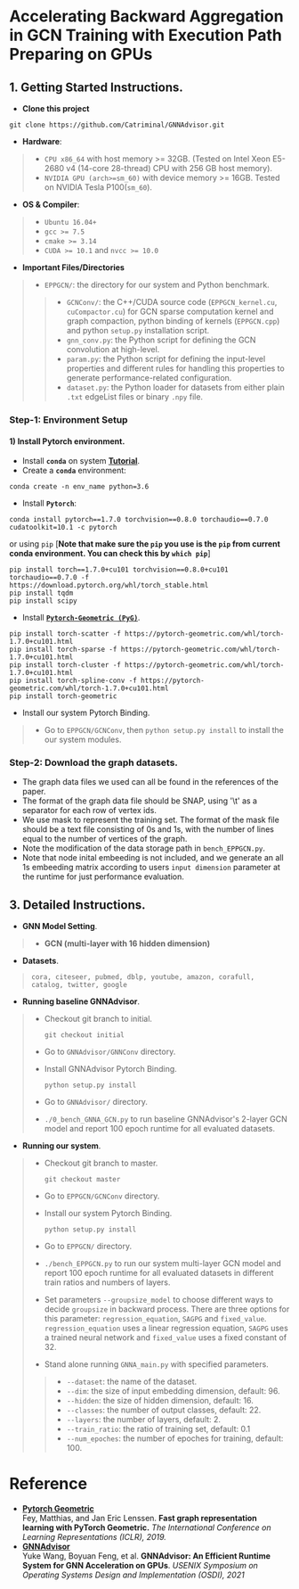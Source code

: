 # Accelerating Backward Aggregation in GCN Training with Execution Path Preparing on GPUs

## 1. Getting Started Instructions.

+ **Clone this project**
```shell
git clone https://github.com/Catriminal/GNNAdvisor.git
```

+ **Hardware**: 
> + `CPU x86_64` with host memory >= 32GB. (Tested on Intel Xeon E5-2680 v4 (14-core 28-thread)  CPU  with 256 GB host memory).
> + `NVIDIA GPU (arch>=sm_60)` with device memory >= 16GB. Tested on NVIDIA Tesla P100(`sm_60`). 

+ **OS & Compiler**: 
> + `Ubuntu 16.04+`
> + `gcc >= 7.5`
> + `cmake >= 3.14`
> + `CUDA >= 10.1` and `nvcc >= 10.0`

+ **Important Files/Directories**

> + `EPPGCN/`: the directory for our system and Python benchmark. 
> > + `GCNConv/`: the C++/CUDA source code (`EPPGCN_kernel.cu`, `cuCompactor.cu`) for GCN sparse computation kernel and graph compaction, python binding of kernels (`EPPGCN.cpp`) and python `setup.py` installation script.
> > + `gnn_conv.py`: the Python script for defining the GCN convolution at high-level.
> > + `param.py`: the Python script for defining the input-level properties and different rules for handling this properties to generate performance-related configuration.
> > + `dataset.py`: the Python loader for datasets from either plain `.txt` edgeList files or binary `.npy` file.


### **Step-1: Environment Setup** 

#### 1) Install Pytorch environment.
+ Install **`conda`** on system **[Tutorial](https://www.digitalocean.com/community/tutorials/how-to-install-anaconda-on-ubuntu-18-04-quickstart)**.
+ Create a **`conda`** environment: 
```shell
conda create -n env_name python=3.6
```
+ Install **`Pytorch`**: 
```shell
conda install pytorch==1.7.0 torchvision==0.8.0 torchaudio==0.7.0 cudatoolkit=10.1 -c pytorch
```
or using `pip` [**Note that make sure the `pip` you use is the `pip` from current conda environment. You can check this by `which pip`**]
```shell
pip install torch==1.7.0+cu101 torchvision==0.8.0+cu101 torchaudio==0.7.0 -f https://download.pytorch.org/whl/torch_stable.html
pip install tqdm
pip install scipy
```
+ Install [**`Pytorch-Geometric (PyG)`**](https://github.com/rusty1s/pytorch_geometric).
```shell
pip install torch-scatter -f https://pytorch-geometric.com/whl/torch-1.7.0+cu101.html
pip install torch-sparse -f https://pytorch-geometric.com/whl/torch-1.7.0+cu101.html
pip install torch-cluster -f https://pytorch-geometric.com/whl/torch-1.7.0+cu101.html
pip install torch-spline-conv -f https://pytorch-geometric.com/whl/torch-1.7.0+cu101.html
pip install torch-geometric
```

+ Install our system Pytorch Binding.
> + Go to `EPPGCN/GCNConv`, then `python setup.py install` to install the our system modules.

### **Step-2: Download the graph datasets.**
+ The graph data files we used can all be found in the references of the paper.
+ The format of the graph data file should be SNAP, using '\t' as a separator for each row of vertex ids.
+ We use mask to represent the training set. The format of the mask file should be a text file consisting of 0s and 1s, with the number of lines equal to the number of vertices of the graph.
+ Note the modification of the data storage path in `bench_EPPGCN.py`.
+ Note that node inital embeeding is not included, and we generate an all 1s embeeding matrix according to users `input dimension` parameter at the runtime for just performance evaluation.

## 3. Detailed Instructions.

+ **GNN Model Setting**.
> + **GCN (multi-layer with 16 hidden dimension)**
+ **Datasets**.

> `cora, citeseer, pubmed, dblp, youtube, amazon, corafull, catalog, twitter, google`

+ **Running baseline GNNAdvisor**.
> + Checkout git branch to initial.
>
>   ```shell
>   git checkout initial
>   ```
>
> + Go to `GNNAdvisor/GNNConv` directory.
>
> + Install GNNAdvisor Pytorch Binding.
>
>   ```shell
>   python setup.py install
>   ```
>
> + Go to `GNNAdvisor/` directory.
>
> + `./0_bench_GNNA_GCN.py` to run baseline GNNAdvisor's 2-layer GCN model and report 100 epoch runtime for all evaluated datasets.

+ **Running our system**.
> + Checkout git branch to master.
>
>   ```shell
>   git checkout master
>   ```
>
> + Go to `EPPGCN/GCNConv` directory.
>
> + Install our system Pytorch Binding.
>
>   ```shell
>   python setup.py install
>   ```
>
> + Go to `EPPGCN/` directory. 
>
> + `./bench_EPPGCN.py` to run our system multi-layer GCN model and report 100 epoch runtime for all evaluated datasets in different train ratios and numbers of layers.
>
> + Set parameters `--groupsize_model`  to choose different ways to decide `groupsize` in backward process. There are three options for this parameter: `regression_equation`, `SAGPG` and `fixed_value`. `regression_equation` uses a linear regression equation, `SAGPG` uses a trained neural network and `fixed_value` uses a fixed constant of 32.
>
> +  Stand alone running `GNNA_main.py` with specified parameters.
> > + `--dataset`: the name of the dataset.
> > + `--dim`: the size of input embedding dimension, default: 96.
> > + `--hidden`: the size of hidden dimension, default: 16.
> > + `--classes`: the number of output classes, default: 22.
> > + `--layers`: the number of layers, default: 2.
> > + `--train_ratio`: the ratio of training set, default: 0.1
> > + `--num_epoches`: the number of epoches for training, default: 100.


# Reference
+ [**Pytorch Geometric**](https://github.com/rusty1s/pytorch_geometric) <br>
  Fey, Matthias, and Jan Eric Lenssen. 
  **Fast graph representation learning with PyTorch Geometric.** 
  *The International Conference on Learning Representations (ICLR), 2019.*
+ [**GNNAdvisor**](https://github.com/YukeWang96/OSDI21_AE)<br>
  Yuke Wang, Boyuan Feng, et al. 
  **GNNAdvisor: An Efficient Runtime System for GNN Acceleration on GPUs**. *USENIX Symposium on Operating Systems Design and Implementation (OSDI), 2021*